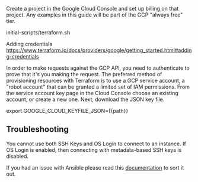 Create a project in the Google Cloud Console and set up billing on that project. Any examples in this guide will be part of the GCP "always free" tier.

initial-scripts/terraform.sh

Adding credentials
https://www.terraform.io/docs/providers/google/getting_started.html#adding-credentials

In order to make requests against the GCP API, you need to authenticate to prove that it's you making the request. The preferred method of provisioning resources with Terraform is to use a GCP service account, a "robot account" that can be granted a limited set of IAM permissions.
From the service account key page in the Cloud Console choose an existing account, or create a new one. Next, download the JSON key file.

export GOOGLE_CLOUD_KEYFILE_JSON={{path}}

## Troubleshooting
You cannot use both SSH Keys and OS Login to connect to an instance. 
If OS Login is enabled, then connecting with metadata-based SSH keys is disabled.

If you had an issue with Ansible please read this [documentation](https://cloud.google.com/compute/docs/instances/managing-instance-access#enable_oslogin) to sort it out. 

